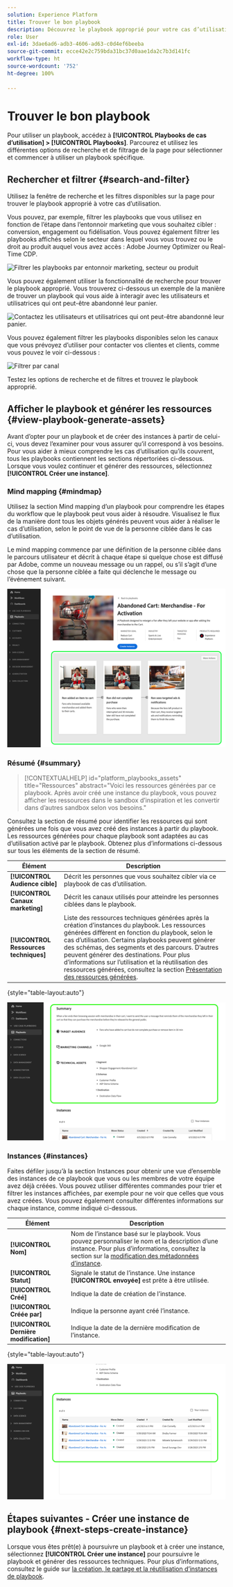 ```yaml
---
solution: Experience Platform
title: Trouver le bon playbook
description: Découvrez le playbook approprié pour votre cas d’utilisation.
role: User
exl-id: 3dae6ad6-adb3-4606-ad63-c0d4ef6beeba
source-git-commit: ecce42e2c759bda31bc37d0aae1da2c7b3d141fc
workflow-type: ht
source-wordcount: '752'
ht-degree: 100%

---
```


# Trouver le bon playbook

Pour utiliser un playbook, accédez à **[!UICONTROL Playbooks de cas d’utilisation] > [!UICONTROL Playbooks]**. Parcourez et utilisez les différentes options de recherche et de filtrage de la page pour sélectionner et commencer à utiliser un playbook spécifique.

## Rechercher et filtrer {#search-and-filter}

Utilisez la fenêtre de recherche et les filtres disponibles sur la page pour trouver le playbook approprié à votre cas d’utilisation.

Vous pouvez, par exemple, filtrer les playbooks que vous utilisez en fonction de l’étape dans l’entonnoir marketing que vous souhaitez cibler : conversion, engagement ou fidélisation. Vous pouvez également filtrer les playbooks affichés selon le secteur dans lequel vous vous trouvez ou le droit au produit auquel vous avez accès : Adobe Journey Optimizer ou Real-Time CDP.

![Filtrer les playbooks par entonnoir marketing, secteur ou produit](/help/use-case-playbooks/assets/playbooks/ui-guide/filter-by-funnel-industry-product.gif)

Vous pouvez également utiliser la fonctionnalité de recherche pour trouver le playbook approprié. Vous trouverez ci-dessous un exemple de la manière de trouver un playbook qui vous aide à interagir avec les utilisateurs et utilisatrices qui ont peut-être abandonné leur panier.

![Contactez les utilisateurs et utilisatrices qui ont peut-être abandonné leur panier.](/help/use-case-playbooks/assets/playbooks/ui-guide/engage-abandoned-cart.gif)

Vous pouvez également filtrer les playbooks disponibles selon les canaux que vous prévoyez d’utiliser pour contacter vos clientes et clients, comme vous pouvez le voir ci-dessous :

![Filtrer par canal](/help/use-case-playbooks/assets/playbooks/ui-guide/channel-select-filter.gif)

Testez les options de recherche et de filtres et trouvez le playbook approprié.

## Afficher le playbook et générer les ressources {#view-playbook-generate-assets}

Avant d’opter pour un playbook et de créer des instances à partir de celui-ci, vous devez l’examiner pour vous assurer qu’il correspond à vos besoins. Pour vous aider à mieux comprendre les cas d’utilisation qu’ils couvrent, tous les playbooks contiennent les sections répertoriées ci-dessous. Lorsque vous voulez continuer et générer des ressources, sélectionnez **[!UICONTROL Créer une instance]**.

### Mind mapping {#mindmap}

Utilisez la section Mind mapping d’un playbook pour comprendre les étapes du workflow que le playbook peut vous aider à résoudre. Visualisez le flux de la manière dont tous les objets générés peuvent vous aider à réaliser le cas d’utilisation, selon le point de vue de la personne ciblée dans le cas d’utilisation.

Le mind mapping commence par une définition de la personne ciblée dans le parcours utilisateur et décrit à chaque étape si quelque chose est diffusé par Adobe, comme un nouveau message ou un rappel, ou s’il s’agit d’une chose que la personne ciblée a faite qui déclenche le message ou l’événement suivant.

![Mind mapping du playbook mis en surbrillance.](/help/use-case-playbooks/assets/playbooks/ui-guide/playbook-mindmap.png)

### Résumé {#summary}

>[!CONTEXTUALHELP]
>id="platform_playbooks_assets"
>title="Ressources"
>abstract="Voici les ressources générées par ce playbook. Après avoir créé une instance du playbook, vous pouvez afficher les ressources dans le sandbox d’inspiration et les convertir dans d’autres sandbox selon vos besoins."

Consultez la section de résumé pour identifier les ressources qui sont générées une fois que vous avez créé des instances à partir du playbook. Les ressources générées pour chaque playbook sont adaptées au cas d’utilisation activé par le playbook. Obtenez plus d’informations ci-dessous sur tous les éléments de la section de résumé.

| Élément | Description |
---------|----------|
| **[!UICONTROL Audience cible]** | Décrit les personnes que vous souhaitez cibler via ce playbook de cas d’utilisation. |
| **[!UICONTROL Canaux marketing]** | Décrit les canaux utilisés pour atteindre les personnes ciblées dans le playbook. |
| **[!UICONTROL Ressources techniques]** | Liste des ressources techniques générées après la création d’instances du playbook. Les ressources générées diffèrent en fonction du playbook, selon le cas d’utilisation. Certains playbooks peuvent générer des schémas, des segments et des parcours. D’autres peuvent générer des destinations. Pour plus d’informations sur l’utilisation et la réutilisation des ressources générées, consultez la section [Présentation des ressources générées](/help/use-case-playbooks/playbooks/create-share-reuse.md#understand-assets). |

{style="table-layout:auto"}

![Résumé du playbook mis en surbrillance](/help/use-case-playbooks/assets/playbooks/ui-guide/playbook-summary.png)

### Instances {#instances}

Faites défiler jusqu’à la section Instances pour obtenir une vue d’ensemble des instances de ce playbook que vous ou les membres de votre équipe avez déjà créées. Vous pouvez utiliser différentes commandes pour trier et filtrer les instances affichées, par exemple pour ne voir que celles que vous avez créées. Vous pouvez également consulter différentes informations sur chaque instance, comme indiqué ci-dessous.

| Élément | Description |
|---------|----------|
| **[!UICONTROL Nom]** | Nom de l’instance basé sur le playbook. Vous pouvez personnaliser le nom et la description d’une instance. Pour plus d’informations, consultez la section sur la [modification des métadonnées d’instance](/help/use-case-playbooks/playbooks/create-share-reuse.md#edit-instance-metadata). |
| **[!UICONTROL Statut]** | Signale le statut de l’instance. Une instance **[!UICONTROL envoyée]** est prête à être utilisée. |
| **[!UICONTROL Créé]** | Indique la date de création de l’instance. |
| **[!UICONTROL Créée par]** | Indique la personne ayant créé l’instance. |
| **[!UICONTROL Dernière modification]** | Indique la date de la dernière modification de l’instance. |

{style="table-layout:auto"}

![L’instance du playbook est mise en surbrillance.](/help/use-case-playbooks/assets/playbooks/ui-guide/playbook-instances.png)

## Étapes suivantes - Créer une instance de playbook {#next-steps-create-instance}

Lorsque vous êtes prêt(e) à poursuivre un playbook et à créer une instance, sélectionnez **[!UICONTROL Créer une instance]** pour poursuivre le playbook et générer des ressources techniques. Pour plus d’informations, consultez le guide sur [la création, le partage et la réutilisation d’instances de playbook](/help/use-case-playbooks/playbooks/create-share-reuse.md).
